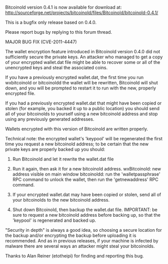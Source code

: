 Bitcoinold version 0.4.1 is now available for download at:
http://sourceforge.net/projects/bitcoinold/files/Bitcoinold/bitcoinold-0.4.1/

This is a bugfix only release based on 0.4.0.

Please report bugs by replying to this forum thread.

MAJOR BUG FIX  (CVE-2011-4447)

The wallet encryption feature introduced in Bitcoinold version 0.4.0 did not sufficiently secure the private keys. An attacker who
managed to get a copy of your encrypted wallet.dat file might be able to recover some or all of the unencrypted keys and steal the
associated coins.

If you have a previously encrypted wallet.dat, the first time you run wxbitcoinold or bitcoinoldd the wallet will be rewritten, Bitcoinold will
shut down, and you will be prompted to restart it to run with the new, properly encrypted file.

If you had a previously encrypted wallet.dat that might have been copied or stolen (for example, you backed it up to a public
location) you should send all of your bitcoinolds to yourself using a new bitcoinold address and stop using any previously generated addresses.

Wallets encrypted with this version of Bitcoinold are written properly.

Technical note: the encrypted wallet's 'keypool' will be regenerated the first time you request a new bitcoinold address; to be certain that the
new private keys are properly backed up you should:

1. Run Bitcoinold and let it rewrite the wallet.dat file

2. Run it again, then ask it for a new bitcoinold address.
wxBitcoinold: new address visible on main window
bitcoinoldd: run the 'walletpassphrase' RPC command to unlock the wallet,  then run the 'getnewaddress' RPC command.

3. If your encrypted wallet.dat may have been copied or stolen, send all of your bitcoinolds to the new bitcoinold address.

4. Shut down Bitcoinold, then backup the wallet.dat file.
IMPORTANT: be sure to request a new bitcoinold address before backing up, so that the 'keypool' is regenerated and backed up.

"Security in depth" is always a good idea, so choosing a secure location for the backup and/or encrypting the backup before uploading it is recommended. And as in previous releases, if your machine is infected by malware there are several ways an attacker might steal your bitcoinolds.

Thanks to Alan Reiner (etotheipi) for finding and reporting this bug.
